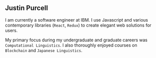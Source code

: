 ## Justin Purcell

I am currently a software engineer at IBM. I use Javascript and various contemporary libraries (`React`, `Redux`) to create elegant web solutions for users.

My primary focus during my undergraduate and graduate careers was `Computational Linguistics`. I also thoroughly enjoyed courses on `Blockchain` and `Japanese Linguistics`.
